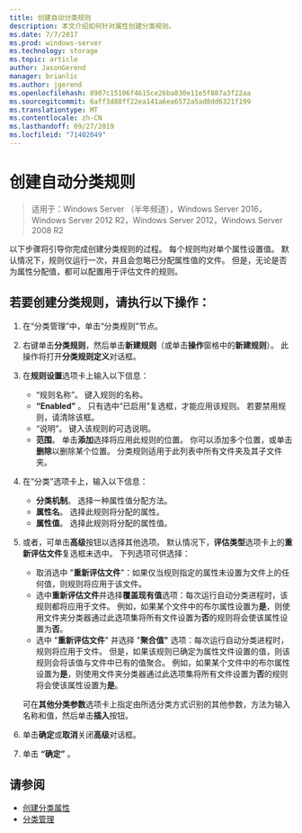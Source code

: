 ```yaml
---
title: 创建自动分类规则
description: 本文介绍如何针对属性创建分类规则。
ms.date: 7/7/2017
ms.prod: windows-server
ms.technology: storage
ms.topic: article
author: JasonGerend
manager: brianlic
ms.author: jgerend
ms.openlocfilehash: 8907c15106f4615ce26ba830e11e5f887a3f22aa
ms.sourcegitcommit: 6aff3d88ff22ea141a6ea6572a5ad8dd6321f199
ms.translationtype: MT
ms.contentlocale: zh-CN
ms.lasthandoff: 09/27/2019
ms.locfileid: "71402049"
---
```

# <a name="create-an-automatic-classification-rule"></a>创建自动分类规则

> 适用于：Windows Server （半年频道），Windows Server 2016，Windows Server 2012 R2，Windows Server 2012，Windows Server 2008 R2

以下步骤将引导你完成创建分类规则的过程。 每个规则均对单个属性设置值。 默认情况下，规则仅运行一次，并且会忽略已分配属性值的文件。 但是，无论是否为属性分配值，都可以配置用于评估文件的规则。

## <a name="to-create-a-classification-rule"></a>若要创建分类规则，请执行以下操作：

1.  在“分类管理”中，单击“分类规则”节点。

2.  右键单击**分类规则**，然后单击**新建规则**（或单击**操作**窗格中的**新建规则**）。 此操作将打开**分类规则定义**对话框。

3.  在**规则设置**选项卡上输入以下信息：

    -   “规则名称”。 键入规则的名称。
    -   **“Enabled”** 。 只有选中“已启用”复选框，才能应用该规则。 若要禁用规则，请清除该框。
    -   “说明”。 键入该规则的可选说明。
    -   **范围**。 单击**添加**选择将应用此规则的位置。 你可以添加多个位置，或单击**删除**以删除某个位置。 分类规则适用于此列表中所有文件夹及其子文件夹。

4.  在“分类”选项卡上，输入以下信息：

    -   **分类机制**。 选择一种属性值分配方法。
    -   **属性名**。 选择此规则将分配的属性。
    -   **属性值**。 选择此规则将分配的属性值。

5.  或者，可单击**高级**按钮以选择其他选项。 默认情况下，**评估类型**选项卡上的**重新评估文件**复选框未选中。 下列选项可供选择：

    -   取消选中 "**重新评估文件**"：如果仅当规则指定的属性未设置为文件上的任何值，则规则将应用于该文件。
    -   选中**重新评估文件**并选择**覆盖现有值**选项：每次运行自动分类进程时，该规则都将应用于文件。 例如，如果某个文件中的布尔属性设置为**是**，则使用文件夹分类器通过此选项集将所有文件设置为**否**的规则将会使该属性设置为**否**。
    -   选中 "**重新评估文件**" 并选择 "**聚合值"** 选项：每次运行自动分类进程时，规则将应用于文件。 但是，如果该规则已确定为属性文件设置的值，则该规则会将该值与文件中已有的值聚合。 例如，如果某个文件中的布尔属性设置为**是**，则使用文件夹分类器通过此选项集将所有文件设置为**否**的规则将会使该属性设置为**是**。

    可在**其他分类参数**选项卡上指定由所选分类方式识别的其他参数，方法为输入名称和值，然后单击**插入**按钮。

6.  单击**确定**或**取消**关闭**高级**对话框。

7.  单击 **“确定”** 。

## <a name="see-also"></a>请参阅

-   [创建分类属性](create-classification-property.md)
-   [分类管理](classification-management.md)